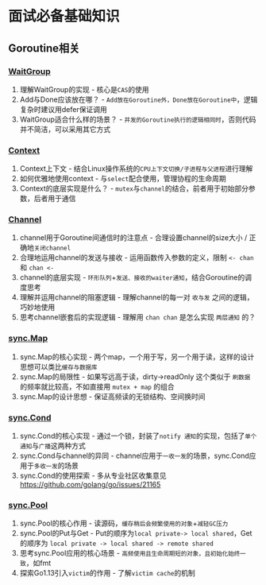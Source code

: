 # 面试必备基础知识

## Goroutine相关

### [WaitGroup](goroutine/wg.go)

1. 理解WaitGroup的实现 - 核心是`CAS`的使用
2. Add与Done应该放在哪？ - `Add放在Goroutine外，Done放在Goroutine中`，逻辑复杂时建议用defer保证调用
3. WaitGroup适合什么样的场景？ - `并发的Goroutine执行的逻辑相同时`，否则代码并不简洁，可以采用其它方式

### [Context](goroutine/ctx.go)

1. Context上下文 - 结合Linux操作系统的`CPU上下文切换/子进程与父进程`进行理解
2. 如何优雅地使用context - 与`select`配合使用，管理协程的生命周期
3. Context的底层实现是什么？ - `mutex`与`channel`的结合，前者用于初始部分参数，后者用于通信

### [Channel](goroutine/ch.go)

1. channel用于Goroutine间通信时的注意点 - 合理设置channel的size大小 / 正确地`关闭channel`
2. 合理地运用channel的发送与接收 - 运用函数传入参数的定义，限制 `<- chan` 和 `chan <-`
3. channel的底层实现 - `环形队列`+`发送、接收的waiter通知`，结合Goroutine的调度思考
4. 理解并运用channel的阻塞逻辑 - 理解channel的每一对 `收与发` 之间的逻辑，巧妙地使用
5. 思考channel嵌套后的实现逻辑 - 理解用 `chan chan` 是怎么实现 `两层通知` 的？

### [sync.Map](goroutine/sync_map.go)

1. sync.Map的核心实现 - 两个map，一个用于写，另一个用于读，这样的设计思想可以类比`缓存与数据库`
2. sync.Map的局限性 - 如果写远高于读，dirty->readOnly 这个类似于 `刷数据` 的频率就比较高，不如直接用 `mutex + map` 的组合
3. sync.Map的设计思想 - 保证高频读的无锁结构、空间换时间

### [sync.Cond](goroutine/sync_cond.go)

1. sync.Cond的核心实现 - 通过一个锁，封装了`notify 通知`的实现，包括了`单个通知`与`广播`这两种方式
2. sync.Cond与channel的异同 - channel应用于`一收一发`的场景，sync.Cond应用于`多收一发`的场景
3. sync.Cond的使用探索 - 多从专业社区收集意见 https://github.com/golang/go/issues/21165

### [sync.Pool](goroutine/sync_pool.go)

1. sync.Pool的核心作用 - 读源码，`缓存稍后会频繁使用的对象`+`减轻GC压力`
2. sync.Pool的Put与Get - Put的顺序为`local private-> local shared`，Get的顺序为 `local private -> local shared -> remote shared`
3. 思考sync.Pool应用的核心场景 - `高频使用且生命周期短的对象，且初始化始终一致`，如fmt
4. 探索Go1.13引入`victim`的作用 - 了解`victim cache`的机制